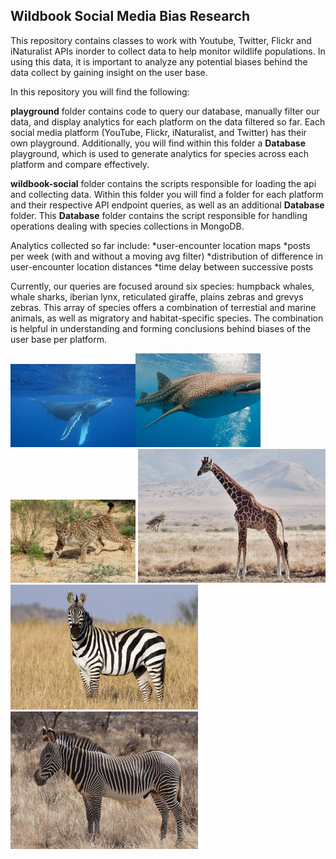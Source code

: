 ## Wildbook Social Media Bias Research

This repository contains classes to work with Youtube, Twitter, Flickr and iNaturalist APIs inorder to collect data
to help monitor wildlife populations. In using this data, it is important to analyze any potential biases
behind the data collect by gaining insight on the user base. 

In this repository you will find the following:

**playground** folder contains code to query our database, manually filter our data, and display analytics for each platform on the data filtered so far. Each social media platform (YouTube, Flickr, iNaturalist, and Twitter) has their own playground. Additionally, you will find within this folder a **Database** playground, which is used to generate analytics for species across each platform and compare effectively. 

**wildbook-social** folder contains the scripts responsible for loading the api and collecting data. Within this folder you will find a folder for each platform and their respective API endpoint queries, as well as an additional **Database** folder. This **Database** folder contains the script responsible for handling operations dealing with species collections in MongoDB.

Analytics collected so far include:
  *user-encounter location maps
  *posts per week (with and without a moving avg filter)
  *distribution of difference in user-encounter location distances 
  *time delay between successive posts
  
Currently, our queries are focused around six species: humpback whales, whale sharks, iberian lynx, reticulated giraffe, plains zebras and grevys zebras. 
This array of species offers a combination of terrestial and marine animals, as well as migratory and habitat-specific species. The combination is helpful in understanding and forming conclusions behind biases of the user base per platform.


<img src="images/humpback-whale.jpg" width=200><img src="images/whale-shark.jpg" width=200><img src="images/iberian-lynx.jpg" width=200>
<img src="images/reticulated-giraffe.jpg" width=300><img src="images/plains-zebra.jpg" width=300><img src="images/grevys-zebra.jpg" width=300>
